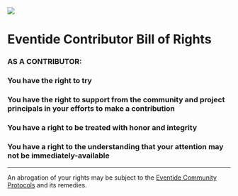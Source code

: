 <img src="https://s3.amazonaws.com/media.eventide-project.org/eventide-icon-100.png" />

# Eventide Contributor Bill of Rights

### AS A CONTRIBUTOR:

### You have the right to try

### You have the right to support from the community and project principals in your efforts to make a contribution

### You have a right to be treated with honor and integrity

### You have a right to the understanding that your attention may not be immediately-available

- - -

An abrogation of your rights may be subject to the [Eventide Community Protocols](https://github.com/eventide-project/contributor-assets/blob/master/community-protocols.md) and its remedies.
